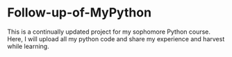 # Follow-up-of-MyPython
This is a continually updated project for my sophomore Python course. Here, I will upload all my python code and share my experience and harvest while learning.
